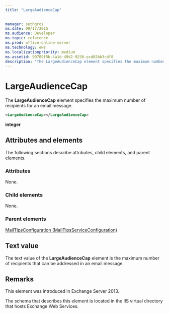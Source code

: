```yaml
---
title: "LargeAudienceCap"
 
 
manager: sethgros
ms.date: 09/17/2015
ms.audience: Developer
ms.topic: reference
ms.prod: office-online-server
ms.technology: ews
ms.localizationpriority: medium
ms.assetid: 90709f5b-4a1d-49d2-9236-ecd02bb3cdf8
description: "The LargeAudienceCap element specifies the maximum number of recipients for an email message."
---
```


# LargeAudienceCap

The **LargeAudienceCap** element specifies the maximum number of recipients for an email message. 
  
```XML
<LargeAudienceCap></LargeAudienceCap>
```

 **integer**
## Attributes and elements

The following sections describe attributes, child elements, and parent elements.
  
### Attributes

None.
  
### Child elements

None.
  
### Parent elements

[MailTipsConfiguration (MailTipsServiceConfiguration)](mailtipsconfiguration-mailtipsserviceconfiguration.md)
  
## Text value

The text value of the **LargeAudienceCap** element is the maximum number of recipients that can be addressed in an email message. 
  
## Remarks

This element was introduced in Exchange Server 2013.
  
The schema that describes this element is located in the IIS virtual directory that hosts Exchange Web Services.
  

